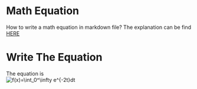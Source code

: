 # Math Equation
How to write a math equation in markdown file? The explanation can be find [HERE](https://sharing.auliakhalqillah.com/2020/04/04/how-to-write-math-equation-in-markdown-file/)
# Write The Equation
The equation is<br>![f(x)=\int_0^\infty e^{-2t}dt](https://i.upmath.me/svg/f(x)%3D%5Cint_0%5E%5Cinfty%20e%5E%7B-2t%7Ddt)
